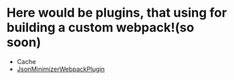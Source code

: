 # Here would be plugins, that using for building a custom webpack!(so soon)

- Cache
- [JsonMinimizerWebpackPlugin](https://webpack.js.org/plugins/json-minimizer-webpack-plugin/)
